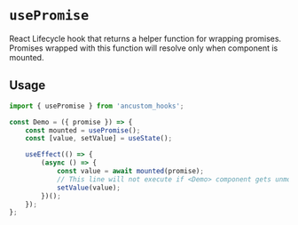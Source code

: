 # `usePromise`

React Lifecycle hook that returns a helper function for wrapping promises.
Promises wrapped with this function will resolve only when component is mounted.

## Usage

```jsx
import { usePromise } from 'ancustom_hooks';

const Demo = ({ promise }) => {
    const mounted = usePromise();
    const [value, setValue] = useState();

    useEffect(() => {
        (async () => {
            const value = await mounted(promise);
            // This line will not execute if <Demo> component gets unmounted.
            setValue(value);
        })();
    });
};
```
